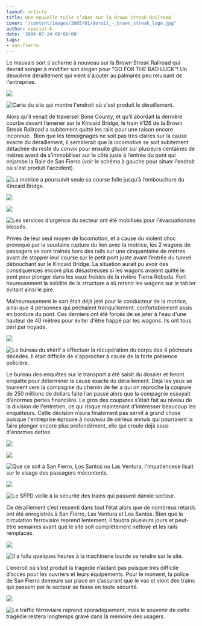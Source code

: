 ```yaml
---
layout: article
title: Une nouvelle tuile s’abat sur la Brown Streak Railroad
cover: "/content/images/2005/01/derail_-_brown_streak_logo.jpg"
author: special-k
date: '2006-07-24 00:00:00'
tags:
- san-fierro
---
```


Le mauvais sort s'acharne à nouveau sur la Brown Streak Railroad qui devrait songer à modifier son slogan pour "GO FOR THE BAD LUCK"! Un deuxième déraillement qui vient s'ajouter au palmarès peu reluisant de l'entreprise.

![](  /content/images/2005/01/derail_-_brown_streak_logo.jpg)

![Carte du site qui montre l'endroit où s'est produit le déraillement.](  /content/images/2005/01/derail_-_survol_du_site.jpg)

Alors qu’il venait de traverser Bone County, et qu’il abordait la dernière courbe devant l’amener sur le Kincaid Bridge, le train #126 de la Brown Streak Railroad a subitement quitté les rails pour une raison encore inconnue. &nbsp;Bien que les témoignages ne soit pas très claires sur la cause exacte du déraillement, il semblerait que la locomotive se soit subitement détachée du reste du convoi pour ensuite glisser sur plusieurs centaines de mètres avant de s’immobiliser sur le côté juste à l’entrée du pont qui enjambe la Baie de San Fierro (voir le schéma à gauche pour situer l'endroit où s'est produit l'accident).

![La motrice a poursuivit seule sa course folle jusqu’à l’embouchure du Kincaid Bridge.](  /content/images/2005/01/derail_-_secours_motrice.jpg)

![](  /content/images/2005/01/derail_-_secours_wagon_1.jpg)

![](  /content/images/2005/01/derail_-_secours_wagon_1_suite.jpg)

![Les services d’urgence du secteur ont été mobilisés pour l'évacuationdes blessés.](  /content/images/2005/01/derail_-_secours_wagon_2.jpg)

Privés de leur seul moyen de locomotion, et à cause du violent choc provoqué par la soudaine rupture du lien avec la motrice, les 2 wagons de passagers se sont traînés hors des rails sur une cinquantaine de mètres avant de stopper leur course sur le petit pont juste avant l’entrée du tunnel débouchant sur le Kincaid Bridge. La situation aurait pu avoir des conséquences encore plus désastreuses si les wagons avaient quitté le pont pour plonger dans les eaux froides de la rivière Tierra Robada. Fort heureusement la solidité de la structure a sû retenir les wagons sur le tablier évitant ainsi le pire.

Malheureusement le sort était déjà jeté pour le conducteur de la motrice, ainsi que 4 personnes qui pêchaient tranquillement, confortablement assis en bordure du pont. Ces derniers ont été forcés de se jeter à l'eau d'une hauteur de 40 mètres pour éviter d'être happé par les wagons. Ils ont tous péri par noyade.

![](  /content/images/2005/01/derail_-_repechage_pecheurs.jpg)

![Le bureau du shérif a effectuer la récupération du corps des 4 pêcheurs décédés. Il était difficile de s'approcher à cause de la forte présence policière.](  /content/images/2005/01/derail_-_repechage_pecheurs_halt_police.jpg)

Le bureau des enquêtes sur le transport a été saisit du dossier et feront enquête pour déterminer la cause exacte du déraillement. Déjà les yeux se tournent vers la compagnie du chemin de fer a qui on reproche la coupure de 250 millions de dollars faite l’an passé alors que la compagnie essuyait d’énormes pertes financière. Le gros des coupures s’était fait au niveau de la division de l'entretien, ce qui risque maintenant d'intéresser beaucoup les enquêteurs. Cette décision n’aura finalement pas servit à grand chose puisque l'entreprise éprouve à nouveau de sérieux ennuis qui pourraient la faire plonger encore plus profondément, elle qui croule déjà sous d'énormes dettes.

![](  /content/images/2005/01/derail_-_gare_san_fierro.jpg)

![](  /content/images/2005/01/derail_-_gare_los_santos_attente.jpg)

![Que ce soit à San Fierro, Los Santos ou Las Ventura, l'impatiencese lisait sur le visage des passagers mécontents.](  /content/images/2005/01/derail_-_gare_las_ventura_quai.jpg)

![](  /content/images/2005/01/derail_-_sfpd_pont_stop_train.jpg)

![Le SFPD veille à la sécurité des trains qui passent dansle secteur.](  /content/images/2005/01/derail_-_train_croisement_site.jpg)

Ce déraillement s’est ressenti dans tout l’état alors que de nombreux retards ont été enregistrés à San Fierro, Las Ventura et Los Santos. Bien que la circulation ferroviaire reprend lentement, il faudra plusieurs jours et peut-être semaines avant que le site soit complètement nettoyé et les rails remplacés.

![](  /content/images/2005/01/derail_-_grue_arrive_sur_site.jpg)

![Il a fallu quelques heures à la machinerie lourde se rendre sur le site.](  /content/images/2005/01/derail_-_camions_attente.jpg)

L’endroit où s’est produit la tragédie n’aidant pas puisque très difficile d’accès pour les ouvriers et leurs équipements. Pour le moment, la police de San Fierro demeure sur place en s’assurant que le vas et vient des trains qui passent par le secteur se fasse en toute sécurité.

![](  /content/images/2005/01/derail_-_gare_san_fierro_retard_depart_train.jpg)

![Le traffic férroviaire reprend sporadiquement, mais le souvenir de cette tragédie restera longtemps gravé dans la mémoire des usagers.](  /content/images/2005/01/derail_-_retour_normal_gare_san_fierro.jpg)

<!--kg-card-end: markdown-->
